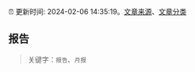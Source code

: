 :alarm_clock: 更新时间: 2024-02-06 14:35:19。[文章来源](/README.md)、[文章分类](/TAGS.md)

## 报告


> 关键字：`报告`、`月报`



